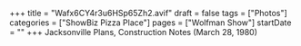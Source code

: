 +++
title = "Wafx6CY4r3u6HSp65Zh2.avif"
draft = false
tags = ["Photos"]
categories = ["ShowBiz Pizza Place"]
pages = ["Wolfman Show"]
startDate = ""
+++
Jacksonville Plans, Construction Notes (March 28, 1980)
